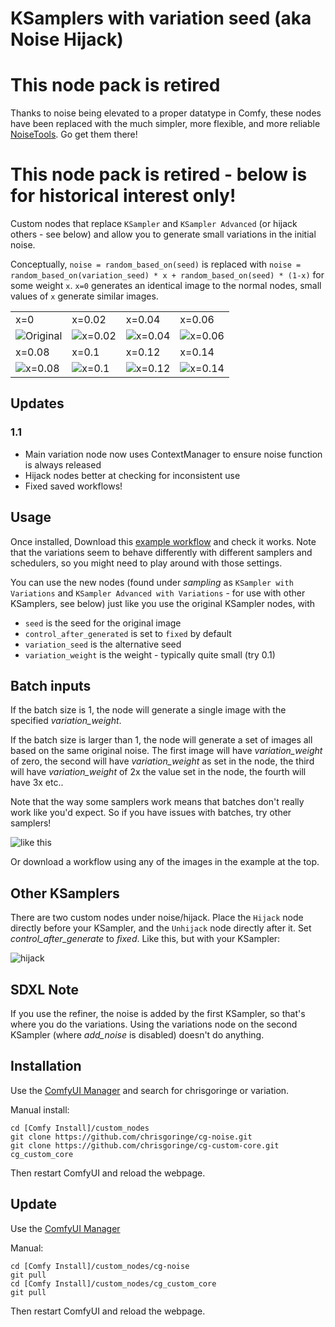 # KSamplers with variation seed (aka Noise Hijack)


# This node pack is retired

Thanks to noise being elevated to a proper datatype in Comfy, these nodes have been replaced with the much simpler, more flexible, and more reliable 
[NoiseTools](https://github.com/chrisgoringe/cg-noisetools). Go get them there!


# This node pack is retired - below is for historical interest only!




Custom nodes that replace `KSampler` and `KSampler Advanced` (or hijack others - see below) and allow you to generate small variations in the initial noise.

Conceptually, `noise = random_based_on(seed)` is replaced with `noise = random_based_on(variation_seed) * x + random_based_on(seed) * (1-x)` for some weight `x`. `x=0` generates an identical image to the normal nodes, small values of `x` generate similar images.

|||||
|-|-|-|-|
|x=0|x=0.02|x=0.04|x=0.06|
|![Original](docs/variation_00.png)|![x=0.02](docs/variation_02.png)|![x=0.04](docs/variation_04.png)|![x=0.06](docs/variation_06.png)|
|x=0.08|x=0.1|x=0.12|x=0.14|
|![x=0.08](docs/variation_08.png)|![x=0.1](docs/variation_10.png)|![x=0.12](docs/variation_12.png)|![x=0.14](docs/variation_14.png)|

## Updates

### 1.1 

- Main variation node now uses ContextManager to ensure noise function is always released
- Hijack nodes better at checking for inconsistent use
- Fixed saved workflows!

## Usage

Once installed,  Download this [example workflow](docs/workflow.json) and check it works. Note that the variations seem to behave differently with different samplers and schedulers, so you might need to play around with those settings. 

You can use the new nodes (found under *sampling* as `KSampler with Variations` and `KSampler Advanced with Variations` - for use with other KSamplers, see below) just like you use the original KSampler nodes, with

- `seed` is the seed for the original image
- `control_after_generated` is set to `fixed` by default
- `variation_seed` is the alternative seed
- `variation_weight` is the weight - typically quite small (try 0.1)

## Batch inputs

If the batch size is 1, the node will generate a single image with the specified *variation_weight*. 

If the batch size is larger than 1, the node will generate a set of images all based on the same
original noise. The first image will have *variation_weight* of zero, the second will have *variation_weight* as set in the node, the third will have *variation_weight* of 2x the value set in the node, the fourth will have 3x etc..

Note that the way some samplers work means that batches don't really work like you'd expect. So if you have issues with batches, try other samplers! 

![like this](docs/batch.png)

Or download a workflow using any of the images in the example at the top.

## Other KSamplers

There are two custom nodes under noise/hijack. Place the `Hijack` node directly before your KSampler, and the `Unhijack` node directly after it. Set *control_after_generate* to *fixed*. Like this, but with your KSampler:

![hijack](docs/hijack.png)

## SDXL Note

If you use the refiner, the noise is added by the first KSampler, so that's where you do the variations. Using the variations node on the second KSampler (where *add_noise* is disabled) doesn't do anything.



## Installation

Use the [ComfyUI Manager](https://github.com/ltdrdata/ComfyUI-Manager) and search for chrisgoringe or variation.

Manual install:
```
cd [Comfy Install]/custom_nodes
git clone https://github.com/chrisgoringe/cg-noise.git
git clone https://github.com/chrisgoringe/cg-custom-core.git cg_custom_core
```
Then restart ComfyUI and reload the webpage.

## Update

Use the [ComfyUI Manager](https://github.com/ltdrdata/ComfyUI-Manager)

Manual:
```
cd [Comfy Install]/custom_nodes/cg-noise
git pull
cd [Comfy Install]/custom_nodes/cg_custom_core
git pull
```
Then restart ComfyUI and reload the webpage.
